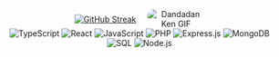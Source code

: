 <div align="center" style="display: flex; justify-content: center; align-items: center; gap: 20px; flex-wrap: wrap;">
  <!-- GitHub Streak -->
<a href="https://git.io/streak-stats"><img src="https://streak-stats.demolab.com?user=BryanLomerio&theme=midnight-purple" alt="GitHub Streak" /></a>

 <!-- Animated GIF -->
  <img src="https://media1.tenor.com/m/fw-MBeOxEUEAAAAC/dandadan-ken.gif" alt="Dandadan Ken GIF" style="max-width: 100px; border-radius: 10px;" />
</div>




<div align="center">
  <!-- Skill Badges -->
  <img src="https://img.shields.io/badge/TypeScript-007ACC?style=for-the-badge&logo=typescript&logoColor=white&color=8957e5" alt="TypeScript" />
  <img src="https://img.shields.io/badge/React-61DAFB?style=for-the-badge&logo=react&logoColor=white&color=8957e5" alt="React" />
  <img src="https://img.shields.io/badge/JavaScript-F7DF1E?style=for-the-badge&logo=javascript&logoColor=white&color=8957e5" alt="JavaScript" />
  <img src="https://img.shields.io/badge/PHP-777BB4?style=for-the-badge&logo=php&logoColor=white&color=8957e5" alt="PHP" />
  <img src="https://img.shields.io/badge/Express.js-404D59?style=for-the-badge&logo=express&logoColor=white&color=8957e5" alt="Express.js" />
  <img src="https://img.shields.io/badge/MongoDB-47A248?style=for-the-badge&logo=mongodb&logoColor=white&color=8957e5" alt="MongoDB" />
  <img src="https://img.shields.io/badge/SQL-4479A1?style=for-the-badge&logo=sql&logoColor=white&color=8957e5" alt="SQL" />
  <img src="https://img.shields.io/badge/Node.js-339933?style=for-the-badge&logo=node.js&logoColor=white&color=8957e5" alt="Node.js" />
</div>
